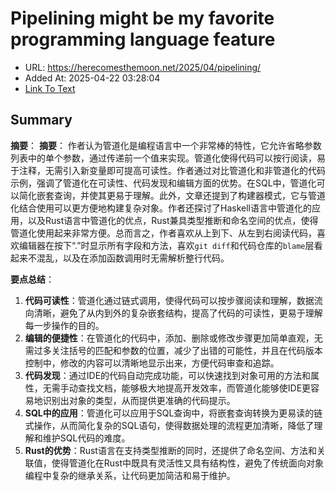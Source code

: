 # Pipelining might be my favorite programming language feature
- URL: https://herecomesthemoon.net/2025/04/pipelining/
- Added At: 2025-04-22 03:28:04
- [Link To Text](2025-04-22-pipelining-might-be-my-favorite-programming-language-feature_raw.md)

## Summary
**摘要**：
**摘要**：
作者认为管道化是编程语言中一个非常棒的特性，它允许省略参数列表中的单个参数，通过传递前一个值来实现。管道化使得代码可以按行阅读，易于注释，无需引入新变量即可提高可读性。作者通过对比管道化和非管道化的代码示例，强调了管道化在可读性、代码发现和编辑方面的优势。在SQL中，管道化可以简化嵌套查询，并使其更易于理解。此外，文章还提到了构建器模式，它与管道化结合使用可以更方便地构建复杂对象。作者还探讨了Haskell语言中管道化的应用，以及Rust语言中管道化的优点，Rust兼具类型推断和命名空间的优点，使得管道化使用起来非常方便。总而言之，作者喜欢从上到下、从左到右阅读代码，喜欢编辑器在按下“.”时显示所有字段和方法，喜欢`git diff`和代码仓库的`blame`层看起来不混乱，以及在添加函数调用时无需解析整行代码。

**要点总结**：
1.  **代码可读性**：管道化通过链式调用，使得代码可以按步骤阅读和理解，数据流向清晰，避免了从内到外的复杂嵌套结构，提高了代码的可读性，更易于理解每一步操作的目的。
2.  **编辑的便捷性**：在管道化的代码中，添加、删除或修改步骤更加简单直观，无需过多关注括号的匹配和参数的位置，减少了出错的可能性，并且在代码版本控制中，修改的内容可以清晰地显示出来，方便代码审查和追踪。
3.  **代码发现**：通过IDE的代码自动完成功能，可以快速找到对象可用的方法和属性，无需手动查找文档，能够极大地提高开发效率，而管道化能够使IDE更容易地识别出对象的类型，从而提供更准确的代码提示。
4.  **SQL中的应用**：管道化可以应用于SQL查询中，将嵌套查询转换为更易读的链式操作，从而简化复杂的SQL语句，使得数据处理的流程更加清晰，降低了理解和维护SQL代码的难度。
5.  **Rust的优势**：Rust语言在支持类型推断的同时，还提供了命名空间、方法和关联值，使得管道化在Rust中既具有灵活性又具有结构性，避免了传统面向对象编程中复杂的继承关系，让代码更加简洁和易于维护。

